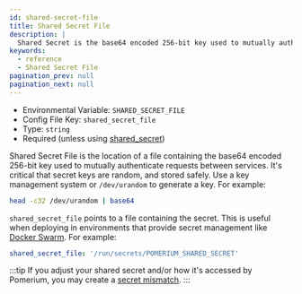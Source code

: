 ```yaml
---
id: shared-secret-file
title: Shared Secret File
description: |
  Shared Secret is the base64 encoded 256-bit key used to mutually authenticate requests between services.
keywords:
  - reference
  - Shared Secret File
pagination_prev: null
pagination_next: null
---
```


- Environmental Variable: `SHARED_SECRET_FILE`
- Config File Key: `shared_secret_file`
- Type: `string`
- Required (unless using [shared_secret])

Shared Secret File is the location of a file containing the base64 encoded 256-bit key used to mutually authenticate requests between services. It's critical that secret keys are random, and stored safely. Use a key management system or `/dev/urandom` to generate a key. For example:

```sh
head -c32 /dev/urandom | base64
```

`shared_secret_file` points to a file containing the secret. This is useful when deploying in environments that provide secret management like [Docker Swarm](https://docs.docker.com/engine/swarm/secrets/). For example:

```yaml
shared_secret_file: '/run/secrets/POMERIUM_SHARED_SECRET'
```

:::tip If you adjust your shared secret and/or how it's accessed by Pomerium, you may create a [secret mismatch](/docs/internals/troubleshooting#redis-secret-mismatch). :::

[shared_secret]: ./shared-secret
